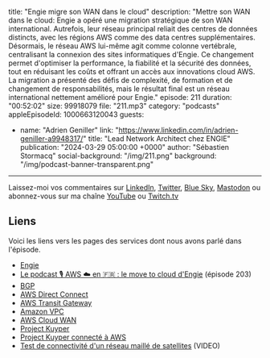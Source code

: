 title: "Engie migre son WAN dans le cloud"
description: "Mettre son WAN dans le cloud: Engie a opéré une migration stratégique de son WAN international. Autrefois, leur réseau principal reliait des centres de données distincts, avec les régions AWS comme des data centres supplémentaires.  Désormais, le réseau AWS lui-même agit comme colonne vertébrale, centralisant la connexion des sites informatiques d'Engie. Ce changement permet d'optimiser la performance, la fiabilité et la sécurité des données, tout en réduisant les coûts et offrant un accès aux innovations cloud AWS. La migration a présenté des défis de complexité, de formation et de changement de responsabilités, mais le résultat final est un réseau international nettement amélioré pour Engie."
episode: 211
duration: "00:52:02"
size: 99918079
file: "211.mp3"
category: "podcasts"
appleEpisodeId: 1000663120043
guests:
  - name: "Adrien Geniller"
    link: "https://www.linkedin.com/in/adrien-geniller-a9948317/"
    title: "Lead Network Architect chez ENGIE"
publication: "2024-03-29 05:00:00 +0000"
author: "Sébastien Stormacq"
social-background: "/img/211.png"
background: "/img/podcast-banner-transparent.png"
---

Laissez-moi vos commentaires sur [LinkedIn](https://www.linkedin.com/in/sebastienstormacq/), [Twitter](https://twitter.com/sebsto), [Blue Sky](https://bsky.app/profile/sebsto.bsky.social), [Mastodon](https://awscommunity.social/@sebsto) ou abonnez-vous sur ma chaîne [YouTube](https://www.youtube.com/sebsto) ou [Twitch.tv](https://www.twitch.tv/sebAWS)

## Liens

Voici les liens vers les pages des services dont nous avons parlé dans l'épisode.

- [Engie](https://www.engie.com)
- [Le podcast 🎙 AWS ☁️ en 🇫🇷 : le move to cloud d'Engie](https://stormacq.com/podcasts/episode_203/index.html) (épisode 203)
- [BGP](https://aws.amazon.com/what-is/border-gateway-protocol/#:~:text=Border%20Gateway%20Protocol%20(BGP)%20is,%2C%20devices%2C%20and%20communication%20technologies.)
- [AWS Direct Connect](https://aws.amazon.com/directconnect/)
- [AWS Transit Gateway](https://aws.amazon.com/transit-gateway/)
- [Amazon VPC](https://aws.amazon.com/vpc/)
- [AWS Cloud WAN](https://aws.amazon.com/cloud-wan/)
- [Project Kuyper](https://www.aboutamazon.com/what-we-do/devices-services/project-kuiper)
- [Project Kuyper connecté à AWS](https://www.aboutamazon.com/news/innovation-at-amazon/amazon-project-kuiper-aws)
- [Test de connectivité d'un réseau maillé de satellites](https://www.youtube.com/watch?v=ZsUDWXI5KbM) (VIDEO)


